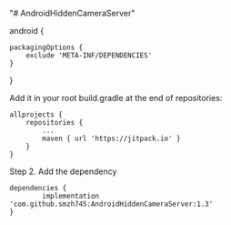 "# AndroidHiddenCameraServer" 





android {

    packagingOptions {
        exclude 'META-INF/DEPENDENCIES'
    }
    
}

Add it in your root build.gradle at the end of repositories:

	allprojects {
		repositories {
			...
			maven { url 'https://jitpack.io' }
		}
	}

Step 2. Add the dependency

	dependencies {
	        implementation 'com.github.smzh745:AndroidHiddenCameraServer:1.3'
	}


